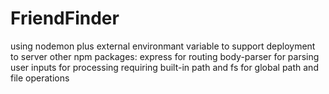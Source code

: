 # FriendFinder

using nodemon
plus external environmant variable to support deployment to server
other npm packages:
express for routing
body-parser for parsing user inputs for processing
requiring built-in path and fs for global path and file operations 